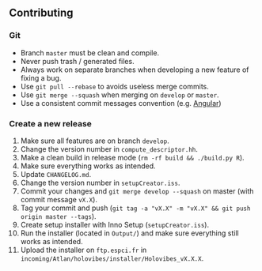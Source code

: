 ## Contributing

### Git

- Branch `master` must be clean and compile.
- Never push trash / generated files.
- Always work on separate branches when developing a new feature of fixing a bug.
- Use `git pull --rebase` to avoids useless merge commits.
- Use `git merge --squash` when merging on `develop` or `master`.
- Use a consistent commit messages convention (e.g. [Angular](https://github.com/angular/angular/blob/master/CONTRIBUTING.md#commit))

### Create a new release

1. Make sure all features are on branch `develop`.
2. Change the version number in `compute_descriptor.hh`.
3. Make a clean build in release mode (`rm -rf build && ./build.py R`).
4. Make sure everything works as intended.
5. Update `CHANGELOG.md`.
6. Change the version number in `setupCreator.iss`.
7. Commit your changes and `git merge develop --squash` on master (with commit message `vX.X`).
8. Tag your commit and push (`git tag -a "vX.X" -m "vX.X" && git push origin master --tags`).
9. Create setup installer with Inno Setup (`setupCreator.iss`).
10. Run the installer (located in `Output/`) and make sure everything still works as intended.
11. Upload the installer on `ftp.espci.fr` in `incoming/Atlan/holovibes/installer/Holovibes_vX.X.X`.